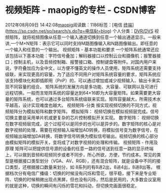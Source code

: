 # 视频矩阵 - maopig的专栏 - CSDN博客
2012年08月09日 14:42:08[maopig](https://me.csdn.net/maopig)阅读数：1186标签：[电信																[终端](https://so.csdn.net/so/search/s.do?q=终端&t=blog)](https://so.csdn.net/so/search/s.do?q=电信&t=blog)
个人分类：[DVR/DVS](https://blog.csdn.net/maopig/article/category/1208065)
视频矩阵，就将视频图像从任意一个输入通道切换到任意一个输出通道显示。一般来讲,一个M×N矩阵：表示它可以同时支持M路图像输入和N路图像输出。即任意的一个输入和任意的一个输出。
视频矩阵 - 基本功能和要求
一个矩阵系统通常还应该包括以下基本功能：字符信号叠加；解码器接口以控制云台和摄像机；报警器接口；控制主机，以及音频控制箱、报警接口箱、控制键盘等附件。对国内用户来说，字符叠加应为全中文，以方便不懂英文的操作人员使用，矩阵系统还需要支持级联，来实现更高的容量，为了适应不同用户对矩阵系统容量的要求，矩阵系统应该支持模块化和即插即用（PnP）的，可以通过增加或减少视频输入、输出卡来实现不同容量的组合。
矩阵系统的发展方向是多功能、大容量、可联网以及可进行远程切换。一般而言矩阵系统的容量达到64×16即为大容量矩阵。如果需要更大容量的矩阵系统，也可以通过多台矩阵系统级联来实现。矩阵容量越大，所需技术水平越高，设计实现难度也越大。
视频矩阵-分类
按实现视频切换的不同方式，视频矩阵分为模拟矩阵和数字矩阵。
模拟矩阵：
视频切换在模拟视频层完成。信号切换主要是采用单片机或更复杂的芯片控制模拟开关实现。
数字矩阵：
视频切换在数字视频层完成，这个过程可以是同步的也可以是异步的。数字矩阵的核心是对数字视频的处理，需要在视频输入端增加AD转换，将模拟信号变为数字信号，在视频输出端增加DA转换，将数字信号转换为模拟信号输出。视频切换的核心部分由模拟矩阵的模拟开关，变将成了对数字视频的处理和传输。
视频矩阵 - 作用及原理
矩阵可以把提供信号源的设备的任意一路的信号送到任意一路的显示终端上，可以做到音频和视频同步或者不同步，所心所欲，方便，节约成本。常见的类型是根据接口类型划分（VGA、AV、RGB），还有混合矩阵，就是设备中不同的接口类型，还根据接口数量来划分，如 8系列的有8进2出，8进4出，8进8出等。
根据档次分有电信广播级：切换的时候没有闪烁和雪花，很平稳，接下来是专业矩阵、切换的时候稍微出现点黑屏，但也没有闪烁，然后是民用的，大多数会议室用的就是这种，切换的瞬间有闪烁的雪花和抖动，但切换完画面很稳定。
